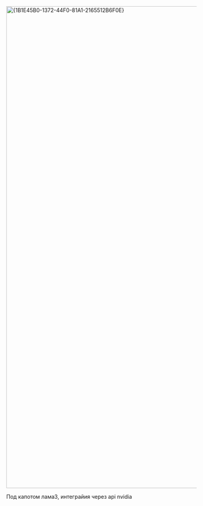 <img width="2554" height="1277" alt="{1B1E45B0-1372-44F0-81A1-2165512B6F0E}" src="https://github.com/user-attachments/assets/ab1039b5-1579-4709-a55a-124798a48d6d" />

Под капотом лама3, интеграйия через api nvidia
